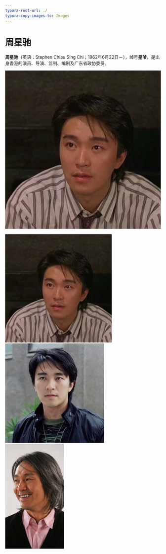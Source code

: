 ```yaml
---
typora-root-url: ./
typora-copy-images-to: Images
---
```


# 周星驰

**周星驰**（英语：Stephen Chiau Sing Chi；1962年6月22日－），绰号**星爷**，是出身香港的演员、导演、监制、编剧及广东省政协委员。







![2](/Images/2.jpeg)





<img src="Images\1.jpeg" alt="2a7dd92a68f140ffb764dba2a8086abb" style="zoom: 50%;" />

<img src="Images/20200504071331791.jpg" alt="20200504071331791" style="zoom:80%;" />

<img src="Images\c81c6d688e702491f929d2561b43eac3.jpg" alt="c81c6d688e702491f929d2561b43eac3" style="zoom: 33%;" />